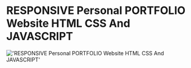 # RESPONSIVE Personal PORTFOLIO Website HTML CSS And JAVASCRIPT

!['RESPONSIVE Personal PORTFOLIO Website HTML CSS And JAVASCRIPT'](https://raw.githubusercontent.com/ziddahedem/portfolio3/master/Screenshot.png "RESPONSIVE Personal PORTFOLIO Website HTML CSS And JAVASCRIPT")
